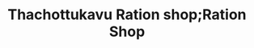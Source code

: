 ---
title: "Thachottukavu Ration shop;Ration Shop"
url: /tachottukavu/thachottukavu-ration-shop-ration-shop/
shop: Lebensmittel
---